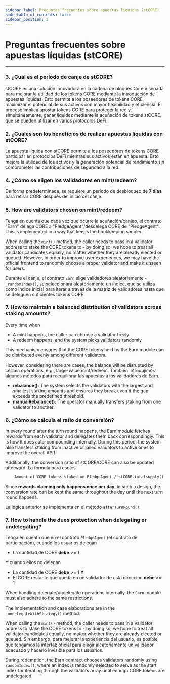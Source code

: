 ```yaml
---
sidebar_label: Preguntas frecuentes sobre apuestas líquidas (stCORE)
hide_table_of_contents: false
sidebar_position: 2
---
```


# Preguntas frecuentes sobre apuestas líquidas (stCORE)

---

### 3. ¿Cuál es el período de canje de stCORE?

stCORE es una solución innovadora en la cadena de bloques Core diseñada para mejorar la utilidad de los tokens CORE mediante la introducción de apuestas líquidas. Esto permite a los poseedores de tokens CORE maximizar el potencial de sus activos con mayor flexibilidad y eficiencia. El proceso implica apostar tokens CORE para proteger la red y, simultáneamente, ganar liquidez mediante la acuñación de tokens stCORE, que se pueden utilizar en varios protocolos DeFi.

### 2. ¿Cuáles son los beneficios de realizar apuestas líquidas con stCORE?

La apuesta líquida con stCORE permite a los poseedores de tokens CORE participar en protocolos DeFi mientras sus activos están en apuesta. Esto mejora la utilidad de los activos y la generación potencial de rendimiento sin comprometer las contribuciones de seguridad a la red.

### 4. ¿Cómo se eligen los validadores en mint/redeem?

De forma predeterminada, se requiere un período de desbloqueo de **7 días** para retirar CORE después del inicio del canje.

### 5. How are validators chosen on mint/redeem?

Tenga en cuenta que cada vez que ocurre la acuñación/canjeo, el contrato "Earn" delega CORE a "PledgeAgent"/desdelega CORE de "PledgeAgent". This is implemented in a way that keeps the bookkeeping simpler.

When calling the `mint()` method, the caller needs to pass in a validator address to stake the CORE tokens to - by doing so, we hope to treat all validator candidates equally, no matter whether they are already elected or queued. However, in order to improve user experiences, we may have the official frontend to randomly choose a proper validator and make it unseen for users.

Durante el canje, el contrato `Earn` elige validadores aleatoriamente - `_randomIndex()`, se seleccionará aleatoriamente un índice, que se utiliza como índice inicial para iterar a través de la matriz de validadores hasta que se deleguen suficientes tokens CORE.

### 7. How to maintain a balanced distribution of validators across staking amounts?

Every time when

- A mint happens, the caller can choose a validator freely
- A redeem happens, and the system picks validators randomly

This mechanism ensures that the CORE tokens held by the Earn module can be distributed evenly among different validators.

However, considering there are cases, the balance will be disrupted by certain operations, e.g., large-value mint/redeem. También introdujimos algunos métodos para reequilibrar las apuestas a los validadores de Earn.

- **rebalance():** The system selects the validators with the largest and smallest staking amounts and ensures they break even if the gap exceeds the predefined threshold.
- **manualRebalance():** The operator manually transfers staking from one validator to another.

### 6. ¿Cómo se calcula el ratio de conversión?

In every round after the turn round happens, the Earn module fetches rewards from each validator and delegates them back correspondingly. This is how it does auto-compounding internally. During this period, the system also transfers staking from inactive or jailed validators to active ones to improve the overall APR.

Additionally, the conversion ratio of stCORE/CORE can also be updated afterward. La fórmula para eso es

```
    Amount of CORE tokens staked on PledgeAgent / stCORE.totalsupply()
```

Since **rewards claiming only happens once per day**, in such a design, the conversion rate can be kept the same throughout the day until the next turn round happens.

La lógica anterior se implementa en el método `afterTurnRound()`.

### 7. How to handle the dues protection when delegating or undelegating?

Tenga en cuenta que en el contrato `PledgeAgent` (el contrato de participación), cuando los usuarios delegan

- La cantidad de CORE **debe** >= 1

Y cuando ellos no delegan

- La cantidad de CORE **debe** >= 1 **Y**
- El CORE restante que queda en un validador de esta dirección **debe** >= 1

When handling delegate/undelegate operations internally, the `Earn` module must also adhere to the same restrictions.

The implementation and case elaborations are in the `_undelegateWithStrategy()` method.

When calling the `mint()` method, the caller needs to pass in a validator address to stake the CORE tokens to - by doing so, we hope to treat all validator candidates equally, no matter whether they are already elected or queued. Sin embargo, para mejorar la experiencia del usuario, es posible que tengamos la interfaz oficial para elegir aleatoriamente un validador adecuado y hacerlo invisible para los usuarios.

During redemption, the Earn contract chooses validators randomly using ` randomIndex()`, where an index is randomly selected to serve as the start index for iterating through the validators array until enough CORE tokens are undelegated.